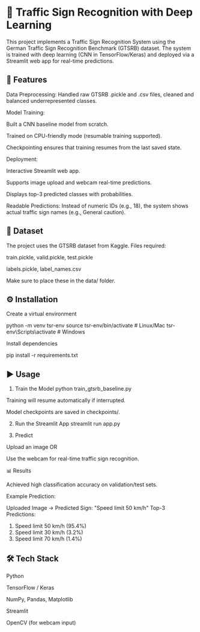 # 🚦 Traffic Sign Recognition with Deep Learning

This project implements a Traffic Sign Recognition System using the German Traffic Sign Recognition Benchmark (GTSRB) dataset. The system is trained with deep learning (CNN in TensorFlow/Keras) and deployed via a Streamlit web app for real-time predictions.

## 📌 Features

Data Preprocessing: Handled raw GTSRB .pickle and .csv files, cleaned and balanced underrepresented classes.

Model Training:

Built a CNN baseline model from scratch.

Trained on CPU-friendly mode (resumable training supported).

Checkpointing ensures that training resumes from the last saved state.

Deployment:

Interactive Streamlit web app.

Supports image upload and webcam real-time predictions.

Displays top-3 predicted classes with probabilities.

Readable Predictions: Instead of numeric IDs (e.g., 18), the system shows actual traffic sign names (e.g., General caution).

## 📂 Dataset

The project uses the GTSRB dataset from Kaggle.
Files required:

train.pickle, valid.pickle, test.pickle

labels.pickle, label_names.csv

Make sure to place these in the data/ folder.

## ⚙️ Installation

Create a virtual environment

python -m venv tsr-env
source tsr-env/bin/activate   # Linux/Mac
tsr-env\Scripts\activate     # Windows


Install dependencies

pip install -r requirements.txt

## ▶️ Usage
1. Train the Model
python train_gtsrb_baseline.py


Training will resume automatically if interrupted.

Model checkpoints are saved in checkpoints/.

2. Run the Streamlit App
streamlit run app.py

3. Predict

Upload an image OR

Use the webcam for real-time traffic sign recognition.

📊 Results

Achieved high classification accuracy on validation/test sets.

Example Prediction:

Uploaded Image → Predicted Sign: "Speed limit 50 km/h"
Top-3 Predictions:
1. Speed limit 50 km/h (95.4%)
2. Speed limit 30 km/h (3.2%)
3. Speed limit 70 km/h (1.4%)

## 🛠️ Tech Stack

Python

TensorFlow / Keras

NumPy, Pandas, Matplotlib

Streamlit

OpenCV (for webcam input)
